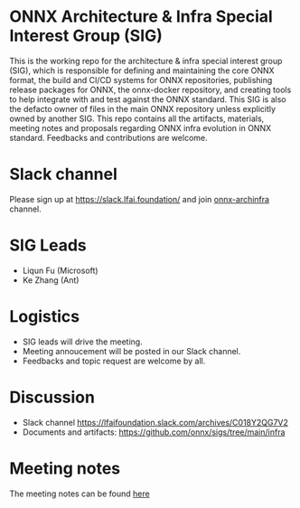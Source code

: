 <!--- SPDX-License-Identifier: Apache-2.0 -->

# ONNX Architecture & Infra Special Interest Group (SIG)

This is the working repo for the architecture & infra special interest group (SIG), which is responsible for defining and maintaining the core ONNX format, the build and CI/CD systems for ONNX repositories, publishing release packages for ONNX, the onnx-docker repository, and creating tools to help integrate with and test against the ONNX standard. This SIG is also the defacto owner of files in the main ONNX repository unless explicitly owned by another SIG.
This repo contains all the artifacts, materials, meeting notes and proposals regarding ONNX infra evolution in ONNX standard. Feedbacks and contributions are welcome.

# Slack channel
Please sign up at https://slack.lfai.foundation/ and join [onnx-archinfra](https://lfaifoundation.slack.com/archives/C018Y2QG7V2) channel.



# SIG Leads

* Liqun Fu (Microsoft)
* Ke Zhang (Ant)


# Logistics

* SIG leads will drive the meeting.
* Meeting annoucement will be posted in our Slack channel.
* Feedbacks and topic request are welcome by all.

# Discussion

* Slack channel https://lfaifoundation.slack.com/archives/C018Y2QG7V2
* Documents and artifacts: https://github.com/onnx/sigs/tree/main/infra

# Meeting notes

The meeting notes can be found [here](https://github.com/onnx/sigs/tree/main/infra/meetings)
